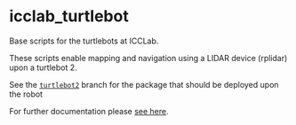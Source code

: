 # icclab_turtlebot

Base scripts for the turtlebots at ICCLab.

These scripts enable mapping and navigation using a LIDAR device (rplidar) upon a turtlebot 2.

See the [`turtlebot2`](https://github.com/icclab/icclab_turtlebot/tree/turtlebot2) branch for the package that should be deployed upon the robot

For further documentation please [see here](./docs/).
